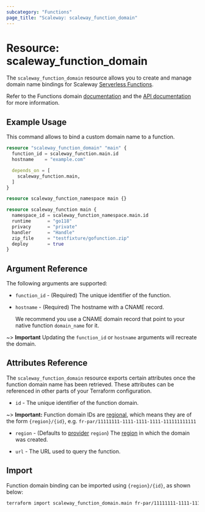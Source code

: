 ```yaml
---
subcategory: "Functions"
page_title: "Scaleway: scaleway_function_domain"
---
```


# Resource: scaleway_function_domain

The `scaleway_function_domain` resource allows you to create and manage domain name bindings for Scaleway [Serverless Functions](https://www.scaleway.com/en/docs/serverless/functions/).

Refer to the Functions domain [documentation](https://www.scaleway.com/en/docs/serverless/functions/how-to/add-a-custom-domain-name-to-a-function/) and the [API documentation](https://www.scaleway.com/en/developers/api/serverless-functions/#path-domains-list-all-domain-name-bindings) for more information.

## Example Usage

This command allows to bind a custom domain name to a function.

```terraform
resource "scaleway_function_domain" "main" {
  function_id = scaleway_function.main.id
  hostname    = "example.com"

  depends_on = [
    scaleway_function.main,
  ]
}

resource scaleway_function_namespace main {}

resource scaleway_function main {
  namespace_id = scaleway_function_namespace.main.id
  runtime      = "go118"
  privacy      = "private"
  handler      = "Handle"
  zip_file     = "testfixture/gofunction.zip"
  deploy       = true
}
```

## Argument Reference

The following arguments are supported:

- `function_id` - (Required) The unique identifier of the function.

- `hostname` - (Required) The hostname with a CNAME record.

  We recommend you use a CNAME domain record that point to your native function `domain_name` for it.

~> **Important** Updating the `function_id` or `hostname` arguments will recreate the domain.

## Attributes Reference

The `scaleway_function_domain` resource exports certain attributes once the function domain name has been retrieved. These attributes can be referenced in other parts of your Terraform configuration.

- `id` - The unique identifier of the function domain.

~> **Important:** Function domain IDs are [regional](../guides/regions_and_zones.md#resource-ids), which means they are of the form `{region}/{id}`, e.g. `fr-par/11111111-1111-1111-1111-111111111111`

- `region` - (Defaults to [provider](../index.md#region) `region`) The [region](../guides/regions_and_zones.md#regions) in which the domain was created.

- `url` - The URL used to query the function.

## Import

Function domain binding can be imported using `{region}/{id}`, as shown below:

```bash
terraform import scaleway_function_domain.main fr-par/11111111-1111-1111-1111-111111111111
```
